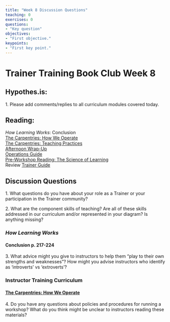 ```yaml
---	
title: "Week 8 Discussion Questions"	
teaching: 0	
exercises: 0	
questions:	
- "Key question"	
objectives:	
- "First objective."	
keypoints:	
- "First key point."	
---
```


# Trainer Training Book Club Week 8

## Hypothes.is:
1\. Please add comments/replies to all curriculum modules covered today.

## Reading:
_How Learning Works_: Conclusion  
[The Carpentries: How We Operate](https://carpentries.github.io/instructor-training/20-carpentries/index.html)  
[The Carpentries: Teaching Practices](https://carpentries.github.io/instructor-training/22-practices/index.html)  
[Afternoon Wrap-Up](https://carpentries.github.io/instructor-training/23-checkout/index.html)  
[Operations Guide](https://software-carpentry.org/workshops/operations/index.html)  
[Pre-Workshop Reading: The Science of Learning](https://carpentries.github.io/instructor-training/files/papers/science-of-learning-2015.pdf)  
Review [Trainer Guide](https://docs.carpentries.org/topic_folders/instructor_training/trainers_guide.html)


## Discussion Questions

1\. What questions do you have about your role as a Trainer or your participation in the Trainer community? 

2\. What are the component skills of teaching? Are all of these skills addressed in our curriculum and/or represented in your diagram? Is anything missing?

### _How Learning Works_

#### Conclusion p. 217-224

3\. What advice might you give to instructors to help them “play to their own strengths and weaknesses”? How might you advise instructors who identify as ‘introverts’ vs ‘extroverts’?

### Instructor Training Curriculum
#### [The Carpentries: How We Operate](https://carpentries.github.io/instructor-training/20-carpentries/index.html)

4\. Do you have any questions about policies and procedures for running a workshop? What do you think might be unclear to instructors reading these materials?



